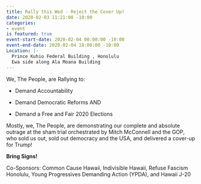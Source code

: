```yaml
---
title: Rally this Wed - Reject the Cover Up!
date: 2020-02-03 11:21:00 -10:00
categories:
- event
is featured: true
event-start-date: 2020-02-04 00:00:00 -10:00
event-end-date: 2020-02-04 18:00:00 -10:00
Location: |-
  Prince Kuhio Federal Building , Honolulu
  Ewa side along Ala Moana Building
---
```


We, The People, are Rallying to:

* Demand Accountability

* Demand Democratic Reforms AND

* Demand a Free and Fair 2020 Elections

Mostly, we, The People, are demonstrating our complete and absolute outrage at the sham trial orchestrated by Mitch McConnell and the GOP, who sold us out, sold out democracy and the USA, and delivered a cover-up for Trump!

**Bring Signs!**

Co-Sponsors: Common Cause Hawaii, Indivisible Hawaii, Refuse Fascism Honolulu, Young Progressives Demanding Action (YPDA), and Hawaii J-20